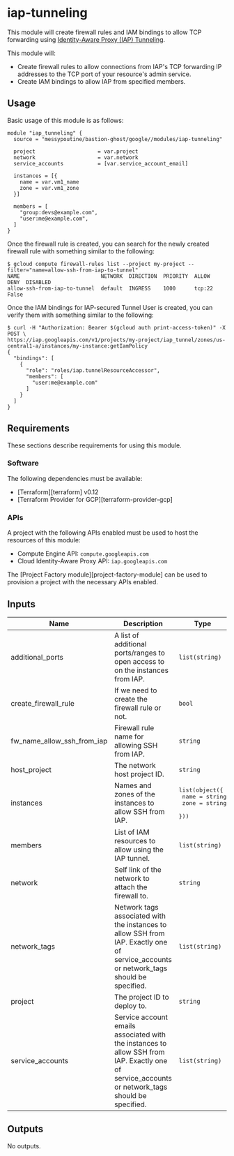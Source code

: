 # iap-tunneling

This module will create firewall rules and IAM bindings to allow TCP forwarding using
[Identity-Aware Proxy (IAP) Tunneling](https://cloud.google.com/iap/docs/using-tcp-forwarding).

This module will:

- Create firewall rules to allow connections from IAP's TCP forwarding IP addresses to the TCP port
of your resource's admin service.
- Create IAM bindings to allow IAP from specified members.

## Usage

Basic usage of this module is as follows:

```hcl
module "iap_tunneling" {
  source = "messypoutine/bastion-ghost/google//modules/iap-tunneling"

  project                    = var.project
  network                    = var.network
  service_accounts           = [var.service_account_email]

  instances = [{
    name = var.vm1_name
    zone = var.vm1_zone
  }]

  members = [
    "group:devs@example.com",
    "user:me@example.com",
  ]
}
```

Once the firewall rule is created, you can search for the newly created firewall rule with something
similar to the following:

```
$ gcloud compute firewall-rules list --project my-project --filter="name=allow-ssh-from-iap-to-tunnel"
NAME                          NETWORK  DIRECTION  PRIORITY  ALLOW   DENY  DISABLED
allow-ssh-from-iap-to-tunnel  default  INGRESS    1000      tcp:22        False
```

Once the IAM bindings for IAP-secured Tunnel User is created, you can verify them with something
similar to the following:

```
$ curl -H "Authorization: Bearer $(gcloud auth print-access-token)" -X POST \
https://iap.googleapis.com/v1/projects/my-project/iap_tunnel/zones/us-central1-a/instances/my-instance:getIamPolicy
{
  "bindings": [
    {
      "role": "roles/iap.tunnelResourceAccessor",
      "members": [
        "user:me@example.com"
      ]
    }
  ]
}
```

## Requirements

These sections describe requirements for using this module.

### Software

The following dependencies must be available:

- [Terraform][terraform] v0.12
- [Terraform Provider for GCP][terraform-provider-gcp]

### APIs

A project with the following APIs enabled must be used to host the resources of this module:

- Compute Engine API: `compute.googleapis.com`
- Cloud Identity-Aware Proxy API: `iap.googleapis.com`

The [Project Factory module][project-factory-module] can be used to provision a project with
the necessary APIs enabled.

<!-- BEGINNING OF PRE-COMMIT-TERRAFORM DOCS HOOK -->
## Inputs

| Name | Description | Type | Default | Required |
|------|-------------|------|---------|:--------:|
| additional\_ports | A list of additional ports/ranges to open access to on the instances from IAP. | `list(string)` | `[]` | no |
| create\_firewall\_rule | If we need to create the firewall rule or not. | `bool` | `true` | no |
| fw\_name\_allow\_ssh\_from\_iap | Firewall rule name for allowing SSH from IAP. | `string` | `"allow-ssh-from-iap-to-tunnel"` | no |
| host\_project | The network host project ID. | `string` | `""` | no |
| instances | Names and zones of the instances to allow SSH from IAP. | <pre>list(object({<br>    name = string<br>    zone = string<br>  }))</pre> | n/a | yes |
| members | List of IAM resources to allow using the IAP tunnel. | `list(string)` | n/a | yes |
| network | Self link of the network to attach the firewall to. | `string` | n/a | yes |
| network\_tags | Network tags associated with the instances to allow SSH from IAP. Exactly one of service\_accounts or network\_tags should be specified. | `list(string)` | `[]` | no |
| project | The project ID to deploy to. | `string` | n/a | yes |
| service\_accounts | Service account emails associated with the instances to allow SSH from IAP. Exactly one of service\_accounts or network\_tags should be specified. | `list(string)` | `[]` | no |

## Outputs

No outputs.

<!-- END OF PRE-COMMIT-TERRAFORM DOCS HOOK -->
